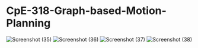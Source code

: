 # CpE-318-Graph-based-Motion-Planning
![Screenshot (35)](https://user-images.githubusercontent.com/48266827/142727524-e0bae16f-5c9e-4d60-9915-d9ca58f79cf1.png)
![Screenshot (36)](https://user-images.githubusercontent.com/48266827/142727531-3c1ac218-0436-4d8a-921f-02a367d5a36e.png)
![Screenshot (37)](https://user-images.githubusercontent.com/48266827/142727534-50f2dd4f-960c-4167-ade4-41bde9dcaf2d.png)
![Screenshot (38)](https://user-images.githubusercontent.com/48266827/142727539-603f4041-127c-4a92-bfdb-e72960e71b0d.png)
